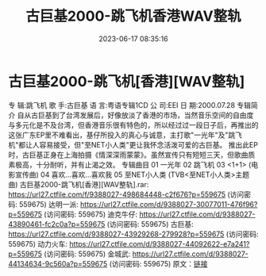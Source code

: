 ﻿---
title: 古巨基2000-跳飞机香港WAV整轨
date: 2023-06-17 08:35:16
categories: WAV车载音乐、镜像
tags: 华语中文
---
# 古巨基2000-跳飞机[香港][WAV整轨]

专 辑:跳飞机
歌 手:古巨基
语 言:粤语专辑1CD
公 司:EEI
日 期:2000.07.28
专辑简介
自从古巨基到了台湾发展后，好像放淡了香港的市场，当然音乐空间的自由度与多元化是不及台湾，但香港音乐很有特色的，所以经过过一段日子后，再推出的这张广东EP里不难看出，基仔所投入的真心与诚意，主打歌"一光年"及"跳飞机"都让人容易接受，但"至NET小人类"更让我怀念活泼可爱的古巨基。
推出此EP时，古巨基正身在上海拍摄《情深深雨蒙蒙》。虽然宣传只有短短三天，但歌曲质素极高，十分耐听，并有止渴之效。
专辑曲目
01 一光年
02 跳飞机
03 <1+1> (电影宣传曲)
04 喜欢...喜欢...喜欢我
05 至NET小人类 (TVB<至NET小人类>主题曲)
古巨基2000-跳飞机[香港][WAV整轨].rar: https://url27.ctfile.com/f/9388027-498684448-c2f676?p=559675
(访问密码: 559675)
达明一派: https://url27.ctfile.com/d/9388027-30077011-476f96?p=559675
(访问密码: 559675)
迪克牛仔: https://url27.ctfile.com/d/9388027-43890461-fc2c0a?p=559675
(访问密码: 559675)
古巨基: https://url27.ctfile.com/d/9388027-43929268-279928?p=559675
(访问密码: 559675)
动力火车: https://url27.ctfile.com/d/9388027-44092622-e7a241?p=559675
(访问密码: 559675)
金城武: https://url27.ctfile.com/d/9388027-44134634-9c560a?p=559675
(访问密码: 559675)
原文：[链接](https://blog.sina.com.cn/s/blog_1647c7e76010312dk.html)